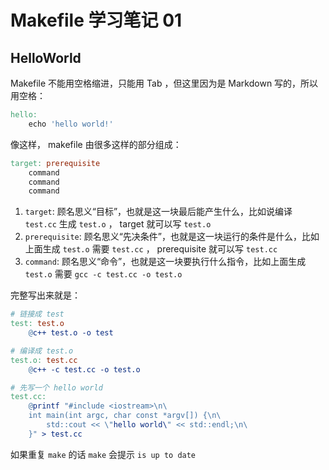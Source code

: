 # Makefile 学习笔记 01

## HelloWorld

Makefile 不能用空格缩进，只能用 Tab ，但这里因为是 Markdown 写的，所以用空格：

```makefile
hello:
    echo 'hello world!'
```

像这样， makefile 由很多这样的部分组成：

```makefile
target: prerequisite
    command
    command
    command
```

1. `target`: 顾名思义“目标”，也就是这一块最后能产生什么，比如说编译 `test.cc` 生成 `test.o` ， target 就可以写 `test.o`
1. `prerequisite`: 顾名思义“先决条件”，也就是这一块运行的条件是什么，比如上面生成 `test.o` 需要 `test.cc` ， prerequisite 就可以写 `test.cc`
1. `command`: 顾名思义“命令”，也就是这一块要执行什么指令，比如上面生成 `test.o` 需要 `gcc -c test.cc -o test.o`

完整写出来就是：

```makefile
# 链接成 test
test: test.o
    @c++ test.o -o test

# 编译成 test.o
test.o: test.cc
    @c++ -c test.cc -o test.o

# 先写一个 hello world
test.cc:
    @printf "#include <iostream>\n\
    int main(int argc, char const *argv[]) {\n\
        std::cout << \"hello world\" << std::endl;\n\
    }" > test.cc
```

如果重复 `make` 的话 `make` 会提示 `is up to date`
